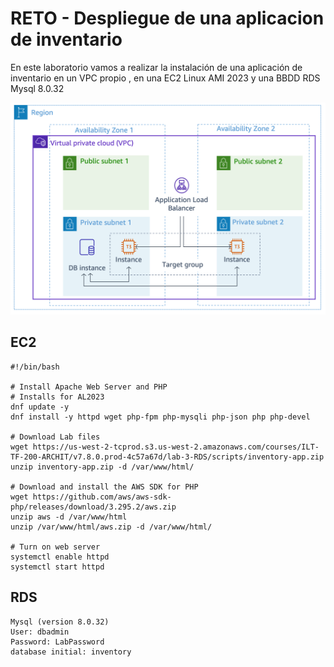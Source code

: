 # RETO - Despliegue de una aplicacion de inventario

En este laboratorio vamos a realizar la instalación de una aplicación de inventario en un VPC propio , en una EC2 Linux AMI 2023 y una BBDD RDS Mysql 8.0.32

![alt text](inventory.png)

## EC2
```
#!/bin/bash

# Install Apache Web Server and PHP
# Installs for AL2023
dnf update -y
dnf install -y httpd wget php-fpm php-mysqli php-json php php-devel

# Download Lab files
wget https://us-west-2-tcprod.s3.us-west-2.amazonaws.com/courses/ILT-TF-200-ARCHIT/v7.8.0.prod-4c57a67d/lab-3-RDS/scripts/inventory-app.zip
unzip inventory-app.zip -d /var/www/html/

# Download and install the AWS SDK for PHP
wget https://github.com/aws/aws-sdk-php/releases/download/3.295.2/aws.zip
unzip aws -d /var/www/html
unzip /var/www/html/aws.zip -d /var/www/html/

# Turn on web server
systemctl enable httpd
systemctl start httpd
```

## RDS
```
Mysql (version 8.0.32)
User: dbadmin
Password: LabPassword
database initial: inventory
```
